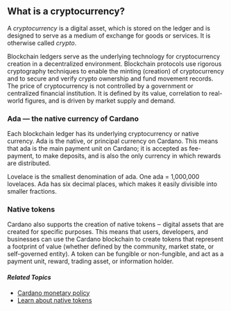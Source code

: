 ## What is a cryptocurrency?

A *cryptocurrency* is a digital asset, which is stored on the ledger and is designed to serve as a medium of exchange for goods or services. It is otherwise called *crypto*. 

Blockchain ledgers serve as the underlying technology for cryptocurrency creation in a decentralized environment. Blockchain protocols use rigorous cryptography techniques to enable the minting (creation) of cryptocurrency and to secure and verify crypto ownership and fund movement records. The price of cryptocurrency is not controlled by a government or centralized financial institution. It is defined by its value, correlation to real-world figures, and is driven by market supply and demand.


### Ada — the native currency of Cardano

Each blockchain ledger has its underlying cryptocurrency or native currency. Ada is the native, or principal currency on Cardano. This means that ada is the main payment unit on Cardano; it is accepted as fee-payment, to make deposits, and is also the only currency in which rewards are distributed.

Lovelace is the smallest denomination of ada. One ada = 1,000,000 lovelaces. Ada has six decimal places, which makes it easily divisible into smaller fractions.

### Native tokens 

Cardano also supports the creation of native tokens ‒ digital assets that are created for specific purposes. This means that users, developers, and businesses can use the Cardano blockchain to create tokens that represent a footprint of value (whether defined by the community, market state, or self-governed entity). A token can be fungible or non-fungible, and act as a payment unit, reward, trading asset, or information holder.

#### *Related Topics*
- [Cardano monetary policy](https://docs.cardano.org/en/latest/explore-cardano/cardano-monetary-policy.html) 
- [Learn about native tokens](https://docs.cardano.org/en/latest/native-tokens/learn-about-native-tokens.html#)
